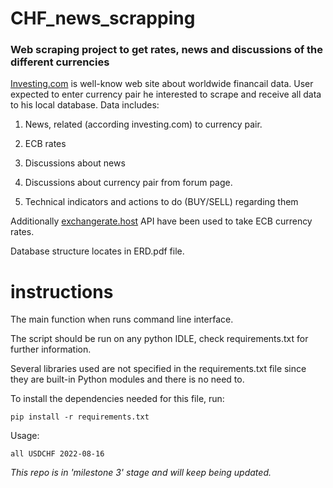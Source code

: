 
# CHF_news_scrapping

### Web scraping project to get rates, news and discussions of the different currencies
[Investing.com](https://www.investing.com/) is well-know web site about worldwide financail data. 
User expected to enter currency pair he interested to scrape and receive all data to his local database. Data includes:

1. News, related (according investing.com) to currency pair.

2. ECB rates

3. Discussions about news

4. Discussions about currency pair from forum page.

5. Technical indicators and actions to do (BUY/SELL) regarding them  

Additionally [exchangerate.host](https://exchangerate.host/) API have been used to take ECB currency rates.

Database structure locates in ERD.pdf file.

# instructions

The main function when runs command line interface.

The script should be run on any python IDLE, check requirements.txt for further information.

Several libraries used are not specified in the requirements.txt file since they are built-in Python modules and there is no need to.

To install the dependencies needed for this file, run:

```
pip install -r requirements.txt
```

Usage:

```
all USDCHF 2022-08-16
```

*This repo is in 'milestone 3' stage and will keep being updated.*

